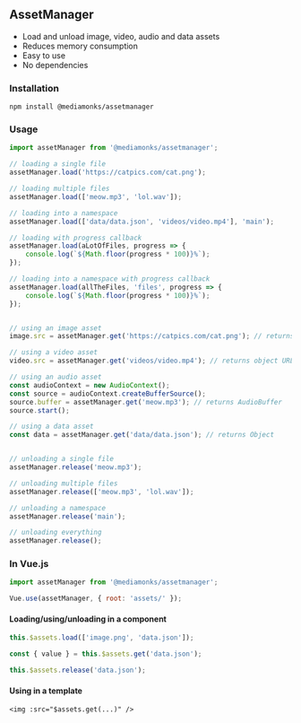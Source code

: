 ## AssetManager

- Load and unload image, video, audio and data assets
- Reduces memory consumption
- Easy to use
- No dependencies

### Installation
```shell
npm install @mediamonks/assetmanager
```

### Usage
```javascript
import assetManager from '@mediamonks/assetmanager';

// loading a single file
assetManager.load('https://catpics.com/cat.png');

// loading multiple files
assetManager.load(['meow.mp3', 'lol.wav']);

// loading into a namespace
assetManager.load(['data/data.json', 'videos/video.mp4'], 'main');

// loading with progress callback
assetManager.load(aLotOfFiles, progress => {
    console.log(`${Math.floor(progress * 100)}%`);
});

// loading into a namespace with progress callback
assetManager.load(allTheFiles, 'files', progress => {
    console.log(`${Math.floor(progress * 100)}%`);
});


// using an image asset
image.src = assetManager.get('https://catpics.com/cat.png'); // returns HTMLImageElement

// using a video asset
video.src = assetManager.get('videos/video.mp4'); // returns object URL

// using an audio asset
const audioContext = new AudioContext();
const source = audioContext.createBufferSource();
source.buffer = assetManager.get('meow.mp3'); // returns AudioBuffer
source.start();

// using a data asset
const data = assetManager.get('data/data.json'); // returns Object


// unloading a single file
assetManager.release('meow.mp3');

// unloading multiple files
assetManager.release(['meow.mp3', 'lol.wav']);

// unloading a namespace
assetManager.release('main');

// unloading everything
assetManager.release();
```

### In Vue.js
```javascript
import assetManager from '@mediamonks/assetmanager';

Vue.use(assetManager, { root: 'assets/' });
```

#### Loading/using/unloading in a component
```javascript
this.$assets.load(['image.png', 'data.json']);

const { value } = this.$assets.get('data.json');

this.$assets.release('data.json');
```

#### Using in a template
```vue
<img :src="$assets.get(...)" />
```
